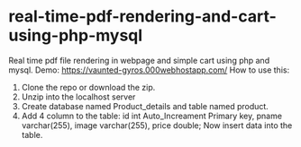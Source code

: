 # real-time-pdf-rendering-and-cart-using-php-mysql
Real time pdf file rendering in webpage and simple cart using php and mysql.
Demo: https://vaunted-gyros.000webhostapp.com/
How to use this:
1. Clone the repo or download the zip.
2. Unzip into the localhost server
3. Create database named Product_details and table named product.
4. Add 4 column to the table: id int Auto_Increament Primary key, pname varchar(255), image varchar(255), price double;
Now insert data into the table.
